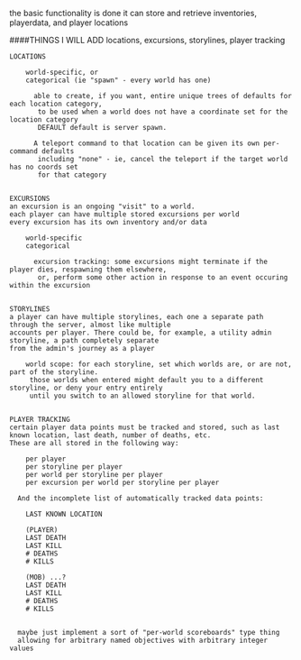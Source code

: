 the basic functionality is done
it can store and retrieve inventories, playerdata, and player locations


####THINGS I WILL ADD 
    locations, excursions, storylines, player tracking

    LOCATIONS

        world-specific, or
        categorical (ie "spawn" - every world has one)

          able to create, if you want, entire unique trees of defaults for each location category,
           to be used when a world does not have a coordinate set for the location category
           DEFAULT default is server spawn.

          A teleport command to that location can be given its own per-command defaults
           including "none" - ie, cancel the teleport if the target world has no coords set
           for that category

    
    EXCURSIONS  
    an excursion is an ongoing "visit" to a world.  
    each player can have multiple stored excursions per world  
    every excursion has its own inventory and/or data

        world-specific
        categorical

          excursion tracking: some excursions might terminate if the player dies, respawning them elsewhere,
           or, perform some other action in response to an event occuring within the excursion

    
    STORYLINES  
    a player can have multiple storylines, each one a separate path through the server, almost like multiple  
    accounts per player. There could be, for example, a utility admin storyline, a path completely separate  
    from the admin's journey as a player

        world scope: for each storyline, set which worlds are, or are not, part of the storyline.
         those worlds when entered might default you to a different storyline, or deny your entry entirely
         until you switch to an allowed storyline for that world.

    
    PLAYER TRACKING  
    certain player data points must be tracked and stored, such as last known location, last death, number of deaths, etc.  
    These are all stored in the following way:

        per player
        per storyline per player
        per world per storyline per player
        per excursion per world per storyline per player

      And the incomplete list of automatically tracked data points:

        LAST KNOWN LOCATION

        (PLAYER)
        LAST DEATH
        LAST KILL
        # DEATHS
        # KILLS

        (MOB) ...?
        LAST DEATH
        LAST KILL
        # DEATHS
        # KILLS


      maybe just implement a sort of "per-world scoreboards" type thing  
      allowing for arbitrary named objectives with arbitrary integer values
